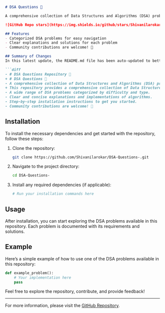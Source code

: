 ```markdown
# DSA Questions 🤖

A comprehensive collection of Data Structures and Algorithms (DSA) problems, categorized by type. This repository aims to help developers and learners practice and enhance their coding skills through a variety of algorithmic challenges.

![GitHub Repo stars](https://img.shields.io/github/stars/Shivanilarokar/DSA-Questions-) ![GitHub forks](https://img.shields.io/github/forks/Shivanilarokar/DSA-Questions-) ![GitHub issues](https://img.shields.io/github/issues/Shivanilarokar/DSA-Questions-)

## Features
- Categorized DSA problems for easy navigation
- Clear explanations and solutions for each problem
- Community contributions are welcome! 🤝

## Summary of Changes
In this latest update, the README.md file has been auto-updated to better reflect the purpose and instructions of the repository. Key changes include:

```diff
- # DSA Questions Repository 🤖
+ # DSA Questions 🤖
- A comprehensive collection of Data Structures and Algorithms (DSA) problems, categorized by type...
+ This repository provides a comprehensive collection of Data Structures and Algorithms (DSA) problems...
- A wide range of DSA problems categorized by difficulty and type.
- Clear and concise explanations and implementations of algorithms.
- Step-by-step installation instructions to get you started.
- Community contributions are welcome! 🤝
```

## Installation
To install the necessary dependencies and get started with the repository, follow these steps:

1. Clone the repository:
    ```bash
    git clone https://github.com/Shivanilarokar/DSA-Questions-.git
    ```

2. Navigate to the project directory:
    ```bash
    cd DSA-Questions-
    ```

3. Install any required dependencies (if applicable):
    ```bash
    # Run your installation commands here
    ```

## Usage
After installation, you can start exploring the DSA problems available in this repository. Each problem is documented with its requirements and solutions.

## Example
Here’s a simple example of how to use one of the DSA problems available in this repository:

```python
def example_problem():
    # Your implementation here
    pass
```

Feel free to explore the repository, contribute, and provide feedback!

---

For more information, please visit the [GitHub Repository](https://github.com/Shivanilarokar/DSA-Questions-).
```